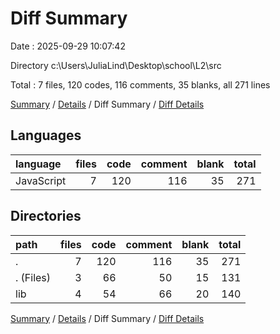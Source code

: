 # Diff Summary

Date : 2025-09-29 10:07:42

Directory c:\\Users\\JuliaLind\\Desktop\\school\\L2\\src

Total : 7 files,  120 codes, 116 comments, 35 blanks, all 271 lines

[Summary](results.md) / [Details](details.md) / Diff Summary / [Diff Details](diff-details.md)

## Languages
| language | files | code | comment | blank | total |
| :--- | ---: | ---: | ---: | ---: | ---: |
| JavaScript | 7 | 120 | 116 | 35 | 271 |

## Directories
| path | files | code | comment | blank | total |
| :--- | ---: | ---: | ---: | ---: | ---: |
| . | 7 | 120 | 116 | 35 | 271 |
| . (Files) | 3 | 66 | 50 | 15 | 131 |
| lib | 4 | 54 | 66 | 20 | 140 |

[Summary](results.md) / [Details](details.md) / Diff Summary / [Diff Details](diff-details.md)